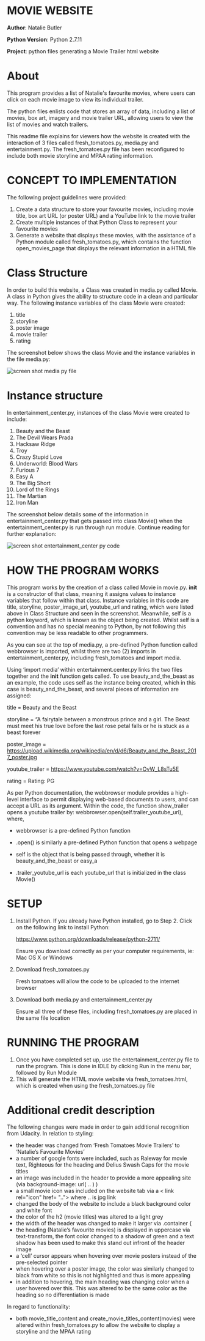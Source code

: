 MOVIE WEBSITE
=============

<b>Author</b>: Natalie Butler

<b>Python Version</b>: Python 2.7.11

<b>Project</b>: python files generating a Movie Trailer html website


About
=====
This program provides a list of Natalie's favourite movies, where users can click on each movie image to view its individual trailer.

The python files enlists code that stores an array of data, including a list of movies, box art, imagery and movie trailer URL, allowing users to view the list of movies and watch trailers.

This readme file explains for viewers how the website is created with the interaction of 3 files called fresh_tomatoes.py, media.py and entertainment.py. 
The fresh_tomatoes.py file has been reconfigured to include both movie storyline and MPAA rating information. 


CONCEPT TO IMPLEMENTATION
=======================
The following project guidelines were provided:
1.	Create a data structure to store your favourite movies, including movie title, box art URL (or poster URL) and a YouTube link to the movie trailer
2.	Create multiple instances of that Python Class to represent your favourite movies
3.	Generate a website that displays these movies, with the assistance of a Python module called fresh_tomatoes.py, which contains the function open_movies_page that displays the relevant information in a HTML file
 
Class Structure
===============

In order to build this website, a Class was created in media.py called Movie. A class in Python gives the ability to structure code in a clean and particular way. The following instance variables of the class Movie were created:
1.	title
2.	storyline
3.	poster image
4.	movie trailer
5.	rating

The screenshot below shows the class Movie and the instance variables in the file media.py:

![screen shot media py file](https://cloud.githubusercontent.com/assets/25575132/25083082/4517c070-2398-11e7-99cd-306c273e946a.png) 

Instance structure
==================
In entertainment_center.py, instances of the class Movie were created to include:
1.	Beauty and the Beast
2.	The Devil Wears Prada
3.	Hacksaw Ridge
4.	Troy
5.	Crazy Stupid Love
6.	Underworld: Blood Wars
7.	Furious 7
8.	Easy A
9.  The Big Short
10.	Lord of the Rings
11.	The Martian
12.	Iron Man

The screenshot below details some of the information in entertainment_center.py that gets passed into class Movie() when the entertainment_center.py is run through run module. Continue reading for further explanation:

![screen shot entertainment_center py code](https://cloud.githubusercontent.com/assets/25575132/25083154/c9e3b6ce-2398-11e7-81c4-8af0c2af450e.png)

HOW THE PROGRAM WORKS
=====================
This program works by the creation of a class called Movie in movie.py. __init__ is a constructor of that class, meaning it assigns values to instance variables that follow within that class. Instance variables in this code are title, storyline, poster_image_url, youtube_url and rating, which were listed above in Class Structure and seen in the screenshot. Meanwhile, self is a python keyword, which is known as the object being created. Whilst self is a convention and has no special meaning to Python, by not following this convention may be less readable to other programmers.

As you can see at the top of media.py, a pre-defined Python function called webbrowser is imported, whilst there are two (2) imports in entertainment_center.py, including fresh_tomatoes and import media.

Using ‘import media’ within entertainment.center.py links the two files together and the __init__ function gets called. To use beauty_and_the_beast as an example, the code uses self as the instance being created, which in this case is beauty_and_the_beast, and several pieces of information are assigned:

title = Beauty and the Beast

storyline = “A fairytale between a monstrous prince and a girl. The Beast must meet his true love before the last rose petal falls or he is stuck as a beast forever

poster_image = https://upload.wikimedia.org/wikipedia/en/d/d6/Beauty_and_the_Beast_2017_poster.jpg

youtube_trailer = https://www.youtube.com/watch?v=OvW_L8sTu5E

rating = Rating: PG


As per Python documentation, the webbrowser module provides a high-level interface to permit displaying web-based documents to users, and can accept a URL as its argument. Within the code, the function show_trailer opens a youtube trailer by:
webbrowser.open(self.trailer_youtube_url), where,

- webbrowser is a pre-defined Python function

- .open() is similarly a pre-defined Python function that opens a webpage

- self is the object that is being passed through, whether it is beauty_and_the_beast or easy_a

- .trailer_youtube_url is each youtube_url that is initialized in the class Movie()


SETUP
=====

 1. Install Python. If you already have Python installed, go to 
    Step 2. Click on the following link to install Python:
    
    https://www.python.org/downloads/release/python-2711/
    
    Ensure you download correctly as per your computer requirements, ie: Mac OS X or Windows
 
 2. Download fresh_tomatoes.py
 
    Fresh tomatoes will allow the code to be uploaded to the internet browser
    
    
 3.  Download both media.py and entertainment_center.py

     Ensure all three of these files, including fresh_tomatoes.py are placed in the same file location
    


RUNNING THE PROGRAM
=======================

1.	Once you have completed set up, use the entertainment_center.py file to run the program. This is done in IDLE by clicking Run in the menu bar, followed by Run Module
2.	This will generate the HTML movie website via fresh_tomatoes.html, which is created when using the fresh_tomatoes.py file

Additional credit description
=============================

The following changes were made in order to gain additional recognition from Udacity. In relation to styling:
-	the header was changed from ‘Fresh Tomatoes Movie Trailers’ to ‘Natalie’s Favourite Movies’
-	a number of google fonts were included, such as Raleway for movie text, Righteous for the heading and Delius Swash Caps for the movie titles
-	an image was included in the header to provide a more appealing site (via background-image: url( .. ) )
-	a small movie icon was included on the website tab via a < link rel="icon" href= ".."> where .. is jpg link
-	changed the body of the website to include a black background color and white font 
-	the color of the h2 (movie titles) was altered to a light grey
-	the width of the header was changed to make it larger via .container {
-	the heading (Natalie’s favourite movies) is displayed in uppercase via text-transform, the font color changed to a shadow of green and a text shadow has been used to make this stand out infront of the header image
-	a ‘cell’ cursor appears when hovering over movie posters instead of the pre-selected pointer
-	when hovering over a poster image, the color was similarly changed to black from white so this is not highlighted and thus is more appealing
-	in addition to hovering, the main heading was changing color when a user hovered over this. This was altered to be the same color as the heading so no differentiation is made

In regard to functionality:
-	both movie_title_content and create_movie_titles_content(movies) were altered within fresh_tomatoes.py to allow the website to display a storyline and the MPAA rating
